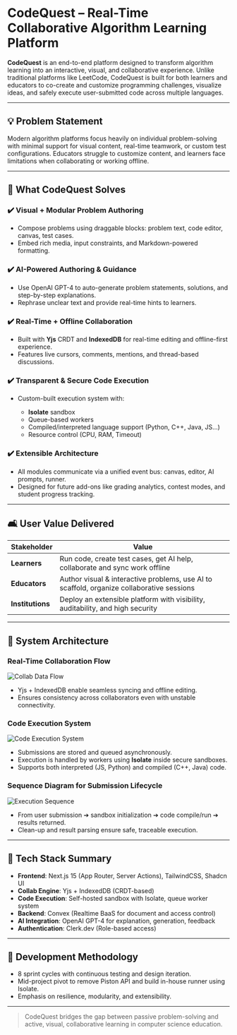 # CodeQuest – Real-Time Collaborative Algorithm Learning Platform

**CodeQuest** is an end-to-end platform designed to transform algorithm learning into an interactive, visual, and collaborative experience. Unlike traditional platforms like LeetCode, CodeQuest is built for both learners and educators to co-create and customize programming challenges, visualize ideas, and safely execute user-submitted code across multiple languages.

---

## 💡 Problem Statement

Modern algorithm platforms focus heavily on individual problem-solving with minimal support for visual content, real-time teamwork, or custom test configurations. Educators struggle to customize content, and learners face limitations when collaborating or working offline.

---

## 🚀 What CodeQuest Solves

### ✔️ Visual + Modular Problem Authoring

* Compose problems using draggable blocks: problem text, code editor, canvas, test cases.
* Embed rich media, input constraints, and Markdown-powered formatting.

### ✔️ AI-Powered Authoring & Guidance

* Use OpenAI GPT-4 to auto-generate problem statements, solutions, and step-by-step explanations.
* Rephrase unclear text and provide real-time hints to learners.

### ✔️ Real-Time + Offline Collaboration

* Built with **Yjs** CRDT and **IndexedDB** for real-time editing and offline-first experience.
* Features live cursors, comments, mentions, and thread-based discussions.

### ✔️ Transparent & Secure Code Execution

* Custom-built execution system with:

  * **Isolate** sandbox
  * Queue-based workers
  * Compiled/interpreted language support (Python, C++, Java, JS...)
  * Resource control (CPU, RAM, Timeout)

### ✔️ Extensible Architecture

* All modules communicate via a unified event bus: canvas, editor, AI prompts, runner.
* Designed for future add-ons like grading analytics, contest modes, and student progress tracking.

---

## 🛋️ User Value Delivered

| Stakeholder      | Value                                                                                     |
| ---------------- | ----------------------------------------------------------------------------------------- |
| **Learners**     | Run code, create test cases, get AI help, collaborate and sync work offline               |
| **Educators**    | Author visual & interactive problems, use AI to scaffold, organize collaborative sessions |
| **Institutions** | Deploy an extensible platform with visibility, auditability, and high security            |

---

## 🧱 System Architecture

### Real-Time Collaboration Flow

![Collab Data Flow](https://github.com/user-attachments/assets/15d962ee-9f15-402d-a69d-2101d787b209)

* Yjs + IndexedDB enable seamless syncing and offline editing.
* Ensures consistency across collaborators even with unstable connectivity.

### Code Execution System

![Code Execution System](https://github.com/user-attachments/assets/34e34be0-63c1-4eb0-bc5f-1d2c80467bab)

* Submissions are stored and queued asynchronously.
* Execution is handled by workers using **Isolate** inside secure sandboxes.
* Supports both interpreted (JS, Python) and compiled (C++, Java) code.

### Sequence Diagram for Submission Lifecycle

![Execution Sequence](https://github.com/user-attachments/assets/63b1ca58-cc12-4219-80c1-5f8b85171302)

* From user submission ➔ sandbox initialization ➔ code compile/run ➔ results returned.
* Clean-up and result parsing ensure safe, traceable execution.

---

## 🔧 Tech Stack Summary

* **Frontend**: Next.js 15 (App Router, Server Actions), TailwindCSS, Shadcn UI
* **Collab Engine**: Yjs + IndexedDB (CRDT-based)
* **Code Execution**: Self-hosted sandbox with Isolate, queue worker system
* **Backend**: Convex (Realtime BaaS for document and access control)
* **AI Integration**: OpenAI GPT-4 for explanation, generation, feedback
* **Authentication**: Clerk.dev (Role-based access)

---

## 📆 Development Methodology

* 8 sprint cycles with continuous testing and design iteration.
* Mid-project pivot to remove Piston API and build in-house runner using Isolate.
* Emphasis on resilience, modularity, and extensibility.

---

> CodeQuest bridges the gap between passive problem-solving and active, visual, collaborative learning in computer science education.
